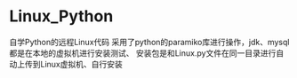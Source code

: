 # Linux_Python
自学Python的远程Linux代码
采用了python的paramiko库进行操作，jdk、mysql都是在本地的虚拟机进行安装测试、
安装包是和Linux.py文件在同一目录进行自动上传到Linux虚拟机、自行安装
